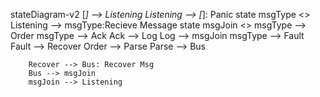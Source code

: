 stateDiagram-v2
        [*] --> Listening
        Listening --> [*]: Panic
        	state msgType <<fork>>
        Listening --> msgType:Recieve Message
		state msgJoin <<join>>
		msgType --> Order
		msgType --> Ack
		Ack --> Log
		Log --> msgJoin
		msgType --> Fault
		Fault --> Recover
		Order --> Parse
		Parse --> Bus

		Recover --> Bus: Recover Msg
		Bus --> msgJoin
		msgJoin --> Listening
